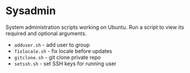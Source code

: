 Sysadmin
========
System administration scripts working on Ubuntu.
Run a script to view its required and optional arguments.

* `adduser.sh` - add user to group
* `fixlocale.sh` - fix locale before updates
* `gitclone.sh` - git clone private repo
* `setssh.sh` - set SSH keys for running user